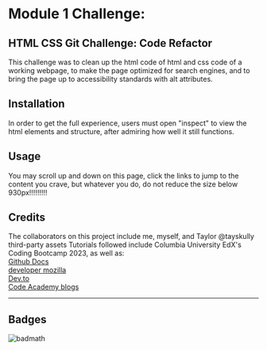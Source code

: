 # Module 1 Challenge:
## HTML CSS Git Challenge: Code Refactor

This challenge was to clean up the html code of html and css code of a working webpage, to make the page optimized for search engines, and to bring the page up to accessibility standards with alt attributes.

## Installation

In order to get the full experience, users must open "inspect" to view the html elements and structure, after admiring how well it still functions. 

## Usage

You may scroll up and down on this page, click the links to jump to the content you crave, but whatever you do, do not reduce the size below 930px!!!!!!!!! 

## Credits

The collaborators on this project include me, myself, and Taylor
@tayskully 
 third-party assets
 Tutorials followed include Columbia University EdX's Coding Bootcamp 2023, as well as:  
 [Github Docs](https://docs.github.com/en)  
 [developer mozilla](https://developer.mozilla.org/en-US/)  
 [Dev.to](https://dev.to/)  
 [Code Academy blogs](https://www.codecademy.com/resources/blog/)  

---

## Badges

![badmath](https://img.shields.io/github/languages/top/nielsenjared/badmath)
